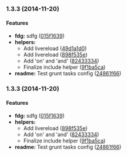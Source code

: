 <a name="1.3.3"></a>
### 1.3.3 (2014-11-20)


#### Features

* **fdg:** sdfg ([015f1639](http://github.com/sixertoy/grunt-mustacher/commit/015f163987f3d975980c62d7a6922c74a48fa986))
* **helpers:**
  * Add livereload ([49d1a1d0](http://github.com/sixertoy/grunt-mustacher/commit/49d1a1d02ecbabdc599fb92b3ceca200d32d7f6c))
  * Add livereload ([898f535e](http://github.com/sixertoy/grunt-mustacher/commit/898f535ede3af114194bbe046a7083ca5f305c2f))
  * Add 'on' and 'and' ([82433334](http://github.com/sixertoy/grunt-mustacher/commit/82433334358dbe036daa09f8fa2d3c2757ae67d4))
  * Finalize include helper ([9f1ba5ca](http://github.com/sixertoy/grunt-mustacher/commit/9f1ba5caae4474799c864cc19f94abea27363904))
* **readme:** Test grunt tasks config ([24861f66](http://github.com/sixertoy/grunt-mustacher/commit/24861f660ef8e378bfc0d6e25818351be0143d4c))


<a name="1.3.3"></a>
### 1.3.3 (2014-11-20)


#### Features

* **fdg:** sdfg ([015f1639](http://github.com/sixertoy/grunt-mustacher/commit/015f163987f3d975980c62d7a6922c74a48fa986))
* **helpers:**
  * Add livereload ([898f535e](http://github.com/sixertoy/grunt-mustacher/commit/898f535ede3af114194bbe046a7083ca5f305c2f))
  * Add 'on' and 'and' ([82433334](http://github.com/sixertoy/grunt-mustacher/commit/82433334358dbe036daa09f8fa2d3c2757ae67d4))
  * Finalize include helper ([9f1ba5ca](http://github.com/sixertoy/grunt-mustacher/commit/9f1ba5caae4474799c864cc19f94abea27363904))
* **readme:** Test grunt tasks config ([24861f66](http://github.com/sixertoy/grunt-mustacher/commit/24861f660ef8e378bfc0d6e25818351be0143d4c))


